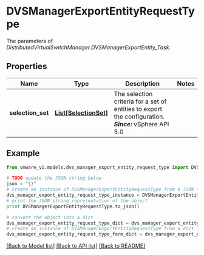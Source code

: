 # DVSManagerExportEntityRequestType

The parameters of *DistributedVirtualSwitchManager.DVSManagerExportEntity_Task*. 

## Properties
Name | Type | Description | Notes
------------ | ------------- | ------------- | -------------
**selection_set** | [**List[SelectionSet]**](SelectionSet.md) | The selection criteria for a set of entities to export the configuration.  ***Since:*** vSphere API 5.0  | 

## Example

```python
from vmware_vi.models.dvs_manager_export_entity_request_type import DVSManagerExportEntityRequestType

# TODO update the JSON string below
json = "{}"
# create an instance of DVSManagerExportEntityRequestType from a JSON string
dvs_manager_export_entity_request_type_instance = DVSManagerExportEntityRequestType.from_json(json)
# print the JSON string representation of the object
print DVSManagerExportEntityRequestType.to_json()

# convert the object into a dict
dvs_manager_export_entity_request_type_dict = dvs_manager_export_entity_request_type_instance.to_dict()
# create an instance of DVSManagerExportEntityRequestType from a dict
dvs_manager_export_entity_request_type_form_dict = dvs_manager_export_entity_request_type.from_dict(dvs_manager_export_entity_request_type_dict)
```
[[Back to Model list]](../README.md#documentation-for-models) [[Back to API list]](../README.md#documentation-for-api-endpoints) [[Back to README]](../README.md)


